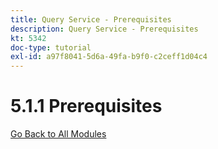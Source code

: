 ```yaml
---
title: Query Service - Prerequisites
description: Query Service - Prerequisites
kt: 5342
doc-type: tutorial
exl-id: a97f8041-5d6a-49fa-b9f0-c2ceff1d04c4
---
```

# 5.1.1 Prerequisites

[Go Back to All Modules](../../../overview.md)

